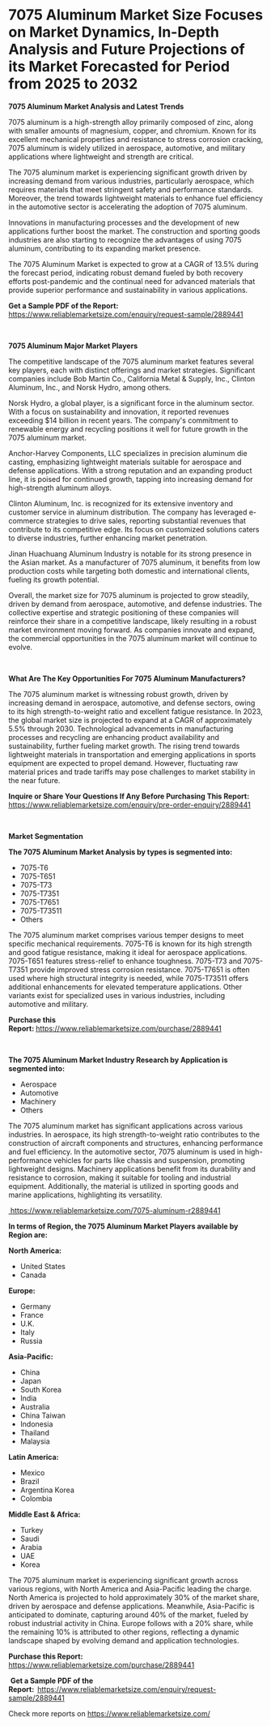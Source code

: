<p><h1>7075 Aluminum Market Size Focuses on Market Dynamics, In-Depth Analysis and Future Projections of its Market Forecasted for Period from 2025 to 2032</h1></p><p><strong>7075 Aluminum Market Analysis and Latest Trends</strong></p>
<p><p>7075 aluminum is a high-strength alloy primarily composed of zinc, along with smaller amounts of magnesium, copper, and chromium. Known for its excellent mechanical properties and resistance to stress corrosion cracking, 7075 aluminum is widely utilized in aerospace, automotive, and military applications where lightweight and strength are critical. </p><p>The 7075 aluminum market is experiencing significant growth driven by increasing demand from various industries, particularly aerospace, which requires materials that meet stringent safety and performance standards. Moreover, the trend towards lightweight materials to enhance fuel efficiency in the automotive sector is accelerating the adoption of 7075 aluminum. </p><p>Innovations in manufacturing processes and the development of new applications further boost the market. The construction and sporting goods industries are also starting to recognize the advantages of using 7075 aluminum, contributing to its expanding market presence. </p><p>The 7075 Aluminum Market is expected to grow at a CAGR of 13.5% during the forecast period, indicating robust demand fueled by both recovery efforts post-pandemic and the continual need for advanced materials that provide superior performance and sustainability in various applications.</p></p>
<p><strong>Get a Sample PDF of the Report:&nbsp;</strong> <a href="https://www.reliablemarketsize.com/enquiry/request-sample/2889441?utm_campaign=3072&utm_medium=2&utm_source=Github&utm_content=ia&utm_term=14032025&utm_id=7075-aluminum">https://www.reliablemarketsize.com/enquiry/request-sample/2889441</a></p>
<p>&nbsp;</p>
<p><strong>7075 Aluminum Major Market Players</strong></p>
<p><p>The competitive landscape of the 7075 aluminum market features several key players, each with distinct offerings and market strategies. Significant companies include Bob Martin Co., California Metal & Supply, Inc., Clinton Aluminum, Inc., and Norsk Hydro, among others. </p><p>Norsk Hydro, a global player, is a significant force in the aluminum sector. With a focus on sustainability and innovation, it reported revenues exceeding $14 billion in recent years. The company's commitment to renewable energy and recycling positions it well for future growth in the 7075 aluminum market.</p><p>Anchor-Harvey Components, LLC specializes in precision aluminum die casting, emphasizing lightweight materials suitable for aerospace and defense applications. With a strong reputation and an expanding product line, it is poised for continued growth, tapping into increasing demand for high-strength aluminum alloys.</p><p>Clinton Aluminum, Inc. is recognized for its extensive inventory and customer service in aluminum distribution. The company has leveraged e-commerce strategies to drive sales, reporting substantial revenues that contribute to its competitive edge. Its focus on customized solutions caters to diverse industries, further enhancing market penetration.</p><p>Jinan Huachuang Aluminum Industry is notable for its strong presence in the Asian market. As a manufacturer of 7075 aluminum, it benefits from low production costs while targeting both domestic and international clients, fueling its growth potential.</p><p>Overall, the market size for 7075 aluminum is projected to grow steadily, driven by demand from aerospace, automotive, and defense industries. The collective expertise and strategic positioning of these companies will reinforce their share in a competitive landscape, likely resulting in a robust market environment moving forward. As companies innovate and expand, the commercial opportunities in the 7075 aluminum market will continue to evolve.</p></p>
<p>&nbsp;</p>
<p><strong>What Are The Key Opportunities For 7075 Aluminum Manufacturers?</strong></p>
<p><p>The 7075 aluminum market is witnessing robust growth, driven by increasing demand in aerospace, automotive, and defense sectors, owing to its high strength-to-weight ratio and excellent fatigue resistance. In 2023, the global market size is projected to expand at a CAGR of approximately 5.5% through 2030. Technological advancements in manufacturing processes and recycling are enhancing product availability and sustainability, further fueling market growth. The rising trend towards lightweight materials in transportation and emerging applications in sports equipment are expected to propel demand. However, fluctuating raw material prices and trade tariffs may pose challenges to market stability in the near future.</p></p>
<p><strong>Inquire or Share Your Questions If Any Before Purchasing This Report:</strong> <a href="https://www.reliablemarketsize.com/enquiry/pre-order-enquiry/2889441?utm_campaign=3072&utm_medium=2&utm_source=Github&utm_content=ia&utm_term=14032025&utm_id=7075-aluminum">https://www.reliablemarketsize.com/enquiry/pre-order-enquiry/2889441</a></p>
<p>&nbsp;</p>
<p><strong>Market Segmentation</strong></p>
<p><strong>The 7075 Aluminum Market Analysis by types is segmented into:</strong></p>
<p><ul><li>7075-T6</li><li>7075-T651</li><li>7075-T73</li><li>7075-T7351</li><li>7075-T7651</li><li>7075-T73511</li><li>Others</li></ul></p>
<p><p>The 7075 aluminum market comprises various temper designs to meet specific mechanical requirements. 7075-T6 is known for its high strength and good fatigue resistance, making it ideal for aerospace applications. 7075-T651 features stress-relief to enhance toughness. 7075-T73 and 7075-T7351 provide improved stress corrosion resistance. 7075-T7651 is often used where high structural integrity is needed, while 7075-T73511 offers additional enhancements for elevated temperature applications. Other variants exist for specialized uses in various industries, including automotive and military.</p></p>
<p><strong>Purchase this Report:&nbsp;</strong><a href="https://www.reliablemarketsize.com/purchase/2889441?utm_campaign=3072&utm_medium=2&utm_source=Github&utm_content=ia&utm_term=14032025&utm_id=7075-aluminum">https://www.reliablemarketsize.com/purchase/2889441</a></p>
<p>&nbsp;</p>
<p><strong>The 7075 Aluminum Market Industry Research by Application is segmented into:</strong></p>
<p><ul><li>Aerospace</li><li>Automotive</li><li>Machinery</li><li>Others</li></ul></p>
<p><p>The 7075 aluminum market has significant applications across various industries. In aerospace, its high strength-to-weight ratio contributes to the construction of aircraft components and structures, enhancing performance and fuel efficiency. In the automotive sector, 7075 aluminum is used in high-performance vehicles for parts like chassis and suspension, promoting lightweight designs. Machinery applications benefit from its durability and resistance to corrosion, making it suitable for tooling and industrial equipment. Additionally, the material is utilized in sporting goods and marine applications, highlighting its versatility.</p></p>
<p><a href="https://www.reliablemarketsize.com/7075-aluminum-r2889441?utm_campaign=3072&utm_medium=2&utm_source=Github&utm_content=ia&utm_term=14032025&utm_id=7075-aluminum">&nbsp;https://www.reliablemarketsize.com/7075-aluminum-r2889441</a></p>
<p><strong>In terms of Region, the 7075 Aluminum Market Players available by Region are:</strong></p>
<p>
    <p> <strong> North America: </strong>
        <ul>
            <li>United States</li>
            <li>Canada</li>
        </ul>
        </p> 
    <p> <strong> Europe: </strong>
        <ul>
            <li>Germany</li>
            <li>France</li>
            <li>U.K.</li>
            <li>Italy</li>
            <li>Russia</li>
        </ul>
        </p> 
    <p> <strong> Asia-Pacific: </strong>
        <ul>
            <li>China</li>
            <li>Japan</li>
            <li>South Korea</li>
            <li>India</li>
            <li>Australia</li>
            <li>China Taiwan</li>
            <li>Indonesia</li>
            <li>Thailand</li>
            <li>Malaysia</li>
        </ul>
        </p> 
    <p> <strong> Latin America: </strong>
        <ul>
            <li>Mexico</li>
            <li>Brazil</li>
            <li>Argentina Korea</li>
            <li>Colombia</li>
        </ul>
        </p> 
    <p> <strong> Middle East & Africa: </strong>
        <ul>
            <li>Turkey</li>
            <li>Saudi</li>
            <li>Arabia</li>
            <li>UAE</li>
            <li>Korea</li>
        </ul>
    </p>
    </p>
<p><p>The 7075 aluminum market is experiencing significant growth across various regions, with North America and Asia-Pacific leading the charge. North America is projected to hold approximately 30% of the market share, driven by aerospace and defense applications. Meanwhile, Asia-Pacific is anticipated to dominate, capturing around 40% of the market, fueled by robust industrial activity in China. Europe follows with a 20% share, while the remaining 10% is attributed to other regions, reflecting a dynamic landscape shaped by evolving demand and application technologies.</p></p>
<p><strong>Purchase this Report: </strong><a href="https://www.reliablemarketsize.com/purchase/2889441?utm_campaign=3072&utm_medium=2&utm_source=Github&utm_content=ia&utm_term=14032025&utm_id=7075-aluminum">https://www.reliablemarketsize.com/purchase/2889441</a></p>
<p>&nbsp;<strong>Get a Sample PDF of the Report:&nbsp;&nbsp;</strong><a href="https://www.reliablemarketsize.com/enquiry/request-sample/2889441?utm_campaign=3072&utm_medium=2&utm_source=Github&utm_content=ia&utm_term=14032025&utm_id=7075-aluminum">https://www.reliablemarketsize.com/enquiry/request-sample/2889441</a></p>
<p><strong></strong></p>
<p>Check more reports on <a href="https://www.reliablemarketsize.com/?utm_campaign=3072&utm_medium=2&utm_source=Github&utm_content=ia&utm_term=14032025&utm_id=7075-aluminum">https://www.reliablemarketsize.com/</a></p>